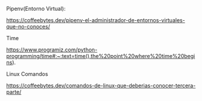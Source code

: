 Pipenv(Entorno Virtual):

https://coffeebytes.dev/pipenv-el-administrador-de-entornos-virtuales-que-no-conoces/

Time

https://www.programiz.com/python-programming/time#:~:text=time(),the%20point%20where%20time%20begins).


Linux Comandos

https://coffeebytes.dev/comandos-de-linux-que-deberias-conocer-tercera-parte/
